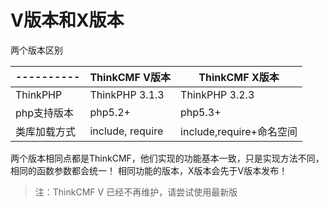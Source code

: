 # V版本和X版本

两个版本区别

| ---------- | ThinkCMF V版本  | ThinkCMF X版本 |
| ---------- | -------------   | -------------- |
| ThinkPHP   | ThinkPHP 3.1.3  | ThinkPHP 3.2.3 |
| php支持版本  | php5.2+         | php5.3+ |
| 类库加载方式 | include, require| include,require+命名空间|

两个版本相同点都是ThinkCMF，他们实现的功能基本一致，只是实现方法不同，相同的函数参数都会统一！
相同功能的版本，X版本会先于V版本发布！

> 注：ThinkCMF V 已经不再维护，请尝试使用最新版

